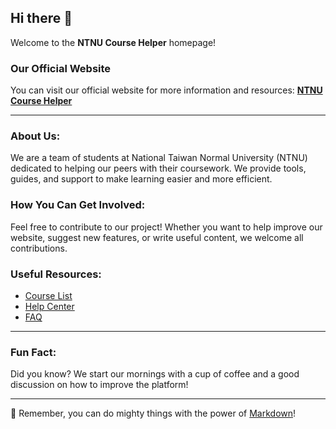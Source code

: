 ## Hi there 👋

Welcome to the **NTNU Course Helper** homepage!

### Our Official Website
You can visit our official website for more information and resources:
[**NTNU Course Helper**](https://NTNU-HELPER.github.io)

---

### About Us:
We are a team of students at National Taiwan Normal University (NTNU) dedicated to helping our peers with their coursework. We provide tools, guides, and support to make learning easier and more efficient.

### How You Can Get Involved:
Feel free to contribute to our project! Whether you want to help improve our website, suggest new features, or write useful content, we welcome all contributions. 

### Useful Resources:
- [Course List](#)
- [Help Center](#)
- [FAQ](#)

---

### Fun Fact:
Did you know? We start our mornings with a cup of coffee and a good discussion on how to improve the platform!

---

🧙 Remember, you can do mighty things with the power of [Markdown](https://docs.github.com/github/writing-on-github/getting-started-with-writing-and-formatting-on-github/basic-writing-and-formatting-syntax)!
